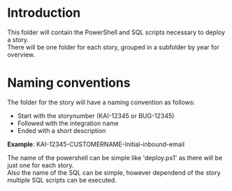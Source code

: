 # Introduction

This folder will contain the PowerShell and SQL scripts necessary to deploy a story.  
There will be one folder for each story, grouped in a subfolder by year for overview.  

# Naming conventions

The folder for the story will have a naming convention as follows:
- Start with the storynumber (KAI-12345 or BUG-12345)
- Followed with the integration name
- Ended with a short description

**Example**: KAI-12345-CUSTOMERNAME-Initial-inbound-email

The name of the powershell can be simple like 'deploy.ps1' as there will be just one for each story.  
Also the name of the SQL can be simple, however dependend of the story multiple SQL scripts can be executed.
